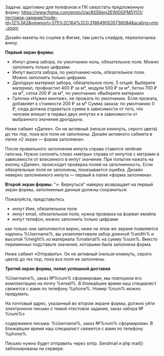 Задача: адаптивно для телефонов и ПК сверстать предложенную форму:
https://www.figma.com/proto/Uac8SS6enj2EWlGGFM5YO1/тестовое-задание?node-id=12%3A2&viewport=375%2C164%2C0.3186490535736084&scaling=min-zoom

Дизайн-макеты по ссылке в Фигме, там шесть слайдов, переключалка внизу.

**Первый экран формы:**

- Инпут длина забора, по умолчанию ноль, обязательное поле. Можно заполнить только цифрами.
- Инпут высота забора, по умолчанию ноль, обязательное поле. Можно заполнить только цифрами.
- Дропдаун материал забора, обязательное поле, 5 опций: Выберите материал, профнастил 400 ₽ за м², модули 500 ₽ за м², бетон 700 ₽ за м², сетка 200 ₽ за м², по умолчанию «Выберите материал»
- Галочка «Нужен монтаж», не прожата по умолчанию. Если прожата, добавляет к стоимости 200 ₽ за м²
Сумма заказа: по умолчанию 0 ₽, сюда должна отдаваться сумма в зависимости от того, что человек впишет в первых двух инпутах и в зависимости от выбранного значения дропдауна.

Ниже сабмит «Далее». Он не активный (нельзя кликнуть, серого цвета) до тех пор, пока все поля не заполнены. Дизайн активного сабмита в папке «2 экран — форма заполнена».

После правильного заполнения инпута справа ставится зелёная галочка. Нужно склонять слово «метры» справа от инпутов с метрами в зависимости от вписанного в инпут значения. При попытке нажать на кнопку «Далее», происходит проверка полей на заполненность. Если обязательные поля не заполнены, показывается ошибка. Дизайн неверно заполненного инпута — первый в папке «форма заполнена».

**Второй экран формы:**
"← Вернуться" наверху возвращает на первый экран формы, заполненные данные должны сохраниться.

Пожалуйста, представьтесь
- инпут Имя, обязательное поле
- инпут email, обязательное поле, нужна проверка на формат емэйла
- инпут телефон, можно заполнить только цифрами

как только они заполняются верно, ниже на этом же экране появляется надпись
%Username%, вы укомплектовали забор длинной %width% и высотой %height% из материала %material% на сумму %sum%.
Вместо переменных подставьте значения, которыми была заполнена форма.

Ниже сабмит «Отправить». Он не активный (нельзя кликнуть, серого цвета) до тех пор, пока все поля не заполнены.

**Третий экран формы, попап успешной доставки**

%Username%, заказ №%num% сформирован, мы повторили его комплектацию на почту %email%. В ближайшее время наш специалист свяжется с вами по телефону %phone%.
Номер %num% можно придумать.

На почтовый адрес, указанный во втором экране формы, должно уйти электронное письмо с темой
«тестовое задание, заказ забора №%num%»

содержимое письма:
%Username%, заказ №%num% сформирован. В ближайшее время наш специалист свяжется с вами по телефону %phone%.

Письмо нужно будет отправить через smtp. Sendmail и php mail() заблокированы на сервере.